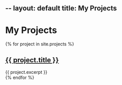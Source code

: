 --
layout: default
title: My Projects
---

<h1>My Projects</h1>

{% for project in site.projects %}
  <article>
    <h2><a href="{{ project.url }}">{{ project.title }}</a></h2>
    {{ project.excerpt }}
  </article>
{% endfor %}
